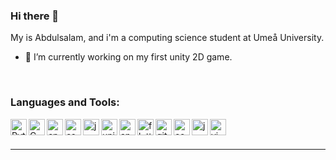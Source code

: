### Hi there 👋
My is Abdulsalam, and i'm a computing science student at Umeå University.
  - 🔭 I’m currently working on my first unity 2D game.
  
  <br />

### Languages and Tools:
<img align="left" alt="Python" width="26px" src="https://img.icons8.com/color/48/000000/python.png" />
<img align="left" alt="C" width="26px" src="https://img.icons8.com/color/48/000000/c-programming.png" />
<img align="left" alt="cpp" width="26px" src="https://img.icons8.com/color/48/000000/c-plus-plus-logo.png" />
<img align="left" alt="csh" width="26px" src="https://img.icons8.com/color/48/000000/c-sharp-logo.png" />
<img align="left" alt="javascript" width="26px" src="https://img.icons8.com/color/48/000000/javascript.png" />
<img align="left" alt="unity" width="26px" src="https://img.icons8.com/ios-filled/color/48/000000/unity.png" />
<img align="left" alt="android" width="26px" src="https://img.icons8.com/color/48/000000/android-os.png" />
<img align="left" alt="flutter" width="26px" src="https://img.icons8.com/color/48/000000/flutter.png" />
<img align="left" alt="git" width="26px" src="https://img.icons8.com/color/48/000000/git.png" />
<img align="left" alt="console" width="26px" src="https://img.icons8.com/material-rounded/24/000000/console.png" />

<img align="left" alt="java" width="26px" src="https://img.icons8.com/color/48/000000/java-coffee-cup-logo.png" />

<img align="left" alt="vim" width="26px" src="https://api.iconify.design/logos-vim.svg" />


<br />
<br />

---

<!--
**zerox13/zerox13** is a ✨ _special_ ✨ repository because its `README.md` (this file) appears on your GitHub profile.

Here are some ideas to get you started:

- 🔭 I’m currently working on ...
- 🌱 I’m currently learning ...
- 👯 I’m looking to collaborate on ...
- 🤔 I’m looking for help with ...
- 💬 Ask me about ...
- 📫 How to reach me: ...
- 😄 Pronouns: ...
- ⚡ Fun fact: ...
-->
